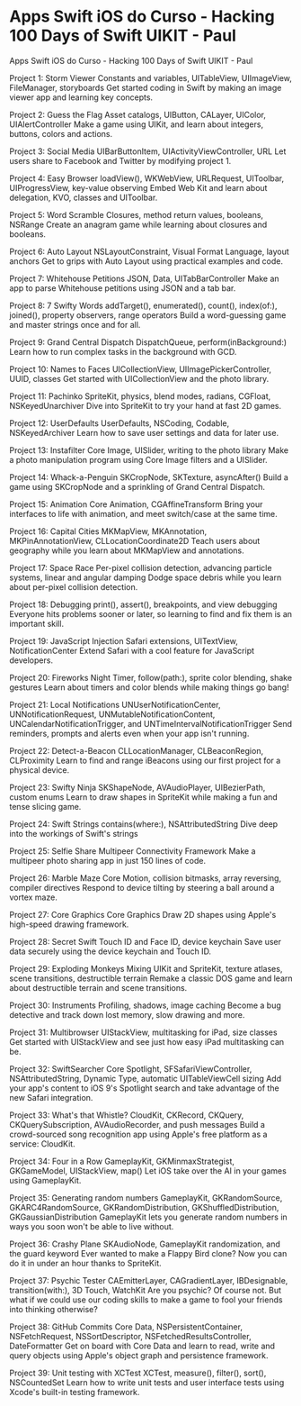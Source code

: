 # Apps Swift iOS do Curso - Hacking 100 Days of Swift UIKIT - Paul

Apps Swift iOS do Curso - Hacking 100 Days of Swift UIKIT - Paul


Project 1: Storm Viewer
Constants and variables, UITableView, UIImageView, FileManager, storyboards
Get started coding in Swift by making an image viewer app and learning key concepts.

Project 2: Guess the Flag
Asset catalogs, UIButton, CALayer, UIColor, UIAlertController
Make a game using UIKit, and learn about integers, buttons, colors and actions.

Project 3: Social Media
UIBarButtonItem, UIActivityViewController, URL
Let users share to Facebook and Twitter by modifying project 1.

Project 4: Easy Browser
loadView(), WKWebView, URLRequest, UIToolbar, UIProgressView, key-value observing
Embed Web Kit and learn about delegation, KVO, classes and UIToolbar.

Project 5: Word Scramble
Closures, method return values, booleans, NSRange
Create an anagram game while learning about closures and booleans.

Project 6: Auto Layout
NSLayoutConstraint, Visual Format Language, layout anchors
Get to grips with Auto Layout using practical examples and code.

Project 7: Whitehouse Petitions
JSON, Data, UITabBarController
Make an app to parse Whitehouse petitions using JSON and a tab bar.

Project 8: 7 Swifty Words
addTarget(), enumerated(), count(), index(of:), joined(), property observers, range operators
Build a word-guessing game and master strings once and for all.

Project 9: Grand Central Dispatch
DispatchQueue, perform(inBackground:)
Learn how to run complex tasks in the background with GCD.

Project 10: Names to Faces
UICollectionView, UIImagePickerController, UUID, classes
Get started with UICollectionView and the photo library.

Project 11: Pachinko
SpriteKit, physics, blend modes, radians, CGFloat, NSKeyedUnarchiver
Dive into SpriteKit to try your hand at fast 2D games.

Project 12: UserDefaults
UserDefaults, NSCoding, Codable, NSKeyedArchiver
Learn how to save user settings and data for later use.

Project 13: Instafilter
Core Image, UISlider, writing to the photo library
Make a photo manipulation program using Core Image filters and a UISlider.

Project 14: Whack-a-Penguin
SKCropNode, SKTexture, asyncAfter()
Build a game using SKCropNode and a sprinkling of Grand Central Dispatch.

Project 15: Animation
Core Animation, CGAffineTransform
Bring your interfaces to life with animation, and meet switch/case at the same time.

Project 16: Capital Cities
MKMapView, MKAnnotation, MKPinAnnotationView, CLLocationCoordinate2D
Teach users about geography while you learn about MKMapView and annotations.

Project 17: Space Race
Per-pixel collision detection, advancing particle systems, linear and angular damping
Dodge space debris while you learn about per-pixel collision detection.

Project 18: Debugging
print(), assert(), breakpoints, and view debugging
Everyone hits problems sooner or later, so learning to find and fix them is an important skill.

Project 19: JavaScript Injection
Safari extensions, UITextView, NotificationCenter
Extend Safari with a cool feature for JavaScript developers.

Project 20: Fireworks Night
Timer, follow(path:), sprite color blending, shake gestures
Learn about timers and color blends while making things go bang!

Project 21: Local Notifications
UNUserNotificationCenter, UNNotificationRequest, UNMutableNotificationContent, UNCalendarNotificationTrigger, and UNTimeIntervalNotificationTrigger
Send reminders, prompts and alerts even when your app isn't running.

Project 22: Detect-a-Beacon
CLLocationManager, CLBeaconRegion, CLProximity
Learn to find and range iBeacons using our first project for a physical device.

Project 23: Swifty Ninja
SKShapeNode, AVAudioPlayer, UIBezierPath, custom enums
Learn to draw shapes in SpriteKit while making a fun and tense slicing game.

Project 24: Swift Strings
contains(where:), NSAttributedString
Dive deep into the workings of Swift's strings

Project 25: Selfie Share
Multipeer Connectivity Framework
Make a multipeer photo sharing app in just 150 lines of code.

Project 26: Marble Maze
Core Motion, collision bitmasks, array reversing, compiler directives
Respond to device tilting by steering a ball around a vortex maze.

Project 27: Core Graphics
Core Graphics
Draw 2D shapes using Apple's high-speed drawing framework.

Project 28: Secret Swift
Touch ID and Face ID, device keychain
Save user data securely using the device keychain and Touch ID.

Project 29: Exploding Monkeys
Mixing UIKit and SpriteKit, texture atlases, scene transitions, destructible terrain
Remake a classic DOS game and learn about destructible terrain and scene transitions.

Project 30: Instruments
Profiling, shadows, image caching
Become a bug detective and track down lost memory, slow drawing and more.

Project 31: Multibrowser
UIStackView, multitasking for iPad, size classes
Get started with UIStackView and see just how easy iPad multitasking can be.

Project 32: SwiftSearcher
Core Spotlight, SFSafariViewController, NSAttributedString, Dynamic Type, automatic UITableViewCell sizing
Add your app's content to iOS 9's Spotlight search and take advantage of the new Safari integration.

Project 33: What's that Whistle?
CloudKit, CKRecord, CKQuery, CKQuerySubscription, AVAudioRecorder, and push messages
Build a crowd-sourced song recognition app using Apple's free platform as a service: CloudKit.

Project 34: Four in a Row
GameplayKit, GKMinmaxStrategist, GKGameModel, UIStackView, map()
Let iOS take over the AI in your games using GameplayKit.

Project 35: Generating random numbers
GameplayKit, GKRandomSource, GKARC4RandomSource, GKRandomDistribution, GKShuffledDistribution, GKGaussianDistribution
GameplayKit lets you generate random numbers in ways you soon won't be able to live without.

Project 36: Crashy Plane
SKAudioNode, GameplayKit randomization, and the guard keyword
Ever wanted to make a Flappy Bird clone? Now you can do it in under an hour thanks to SpriteKit.

Project 37: Psychic Tester
CAEmitterLayer, CAGradientLayer, IBDesignable, transition(with:), 3D Touch, WatchKit
Are you psychic? Of course not. But what if we could use our coding skills to make a game to fool your friends into thinking otherwise?

Project 38: GitHub Commits
Core Data, NSPersistentContainer, NSFetchRequest, NSSortDescriptor, NSFetchedResultsController, DateFormatter
Get on board with Core Data and learn to read, write and query objects using Apple's object graph and persistence framework.

Project 39: Unit testing with XCTest
XCTest, measure(), filter(), sort(), NSCountedSet
Learn how to write unit tests and user interface tests using Xcode's built-in testing framework.

